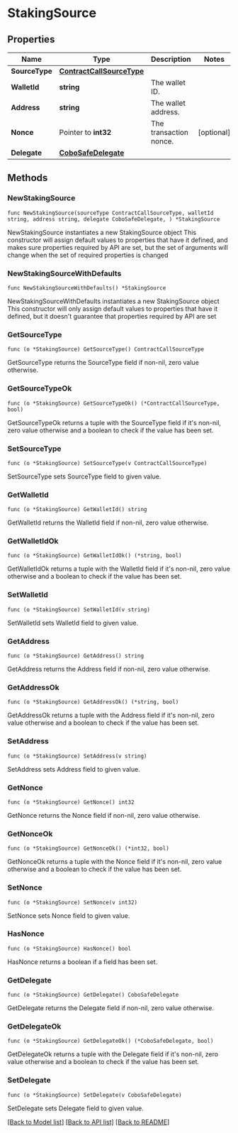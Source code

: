 # StakingSource

## Properties

Name | Type | Description | Notes
------------ | ------------- | ------------- | -------------
**SourceType** | [**ContractCallSourceType**](ContractCallSourceType.md) |  | 
**WalletId** | **string** | The wallet ID. | 
**Address** | **string** | The wallet address. | 
**Nonce** | Pointer to **int32** | The transaction nonce. | [optional] 
**Delegate** | [**CoboSafeDelegate**](CoboSafeDelegate.md) |  | 

## Methods

### NewStakingSource

`func NewStakingSource(sourceType ContractCallSourceType, walletId string, address string, delegate CoboSafeDelegate, ) *StakingSource`

NewStakingSource instantiates a new StakingSource object
This constructor will assign default values to properties that have it defined,
and makes sure properties required by API are set, but the set of arguments
will change when the set of required properties is changed

### NewStakingSourceWithDefaults

`func NewStakingSourceWithDefaults() *StakingSource`

NewStakingSourceWithDefaults instantiates a new StakingSource object
This constructor will only assign default values to properties that have it defined,
but it doesn't guarantee that properties required by API are set

### GetSourceType

`func (o *StakingSource) GetSourceType() ContractCallSourceType`

GetSourceType returns the SourceType field if non-nil, zero value otherwise.

### GetSourceTypeOk

`func (o *StakingSource) GetSourceTypeOk() (*ContractCallSourceType, bool)`

GetSourceTypeOk returns a tuple with the SourceType field if it's non-nil, zero value otherwise
and a boolean to check if the value has been set.

### SetSourceType

`func (o *StakingSource) SetSourceType(v ContractCallSourceType)`

SetSourceType sets SourceType field to given value.


### GetWalletId

`func (o *StakingSource) GetWalletId() string`

GetWalletId returns the WalletId field if non-nil, zero value otherwise.

### GetWalletIdOk

`func (o *StakingSource) GetWalletIdOk() (*string, bool)`

GetWalletIdOk returns a tuple with the WalletId field if it's non-nil, zero value otherwise
and a boolean to check if the value has been set.

### SetWalletId

`func (o *StakingSource) SetWalletId(v string)`

SetWalletId sets WalletId field to given value.


### GetAddress

`func (o *StakingSource) GetAddress() string`

GetAddress returns the Address field if non-nil, zero value otherwise.

### GetAddressOk

`func (o *StakingSource) GetAddressOk() (*string, bool)`

GetAddressOk returns a tuple with the Address field if it's non-nil, zero value otherwise
and a boolean to check if the value has been set.

### SetAddress

`func (o *StakingSource) SetAddress(v string)`

SetAddress sets Address field to given value.


### GetNonce

`func (o *StakingSource) GetNonce() int32`

GetNonce returns the Nonce field if non-nil, zero value otherwise.

### GetNonceOk

`func (o *StakingSource) GetNonceOk() (*int32, bool)`

GetNonceOk returns a tuple with the Nonce field if it's non-nil, zero value otherwise
and a boolean to check if the value has been set.

### SetNonce

`func (o *StakingSource) SetNonce(v int32)`

SetNonce sets Nonce field to given value.

### HasNonce

`func (o *StakingSource) HasNonce() bool`

HasNonce returns a boolean if a field has been set.

### GetDelegate

`func (o *StakingSource) GetDelegate() CoboSafeDelegate`

GetDelegate returns the Delegate field if non-nil, zero value otherwise.

### GetDelegateOk

`func (o *StakingSource) GetDelegateOk() (*CoboSafeDelegate, bool)`

GetDelegateOk returns a tuple with the Delegate field if it's non-nil, zero value otherwise
and a boolean to check if the value has been set.

### SetDelegate

`func (o *StakingSource) SetDelegate(v CoboSafeDelegate)`

SetDelegate sets Delegate field to given value.



[[Back to Model list]](../README.md#documentation-for-models) [[Back to API list]](../README.md#documentation-for-api-endpoints) [[Back to README]](../README.md)


